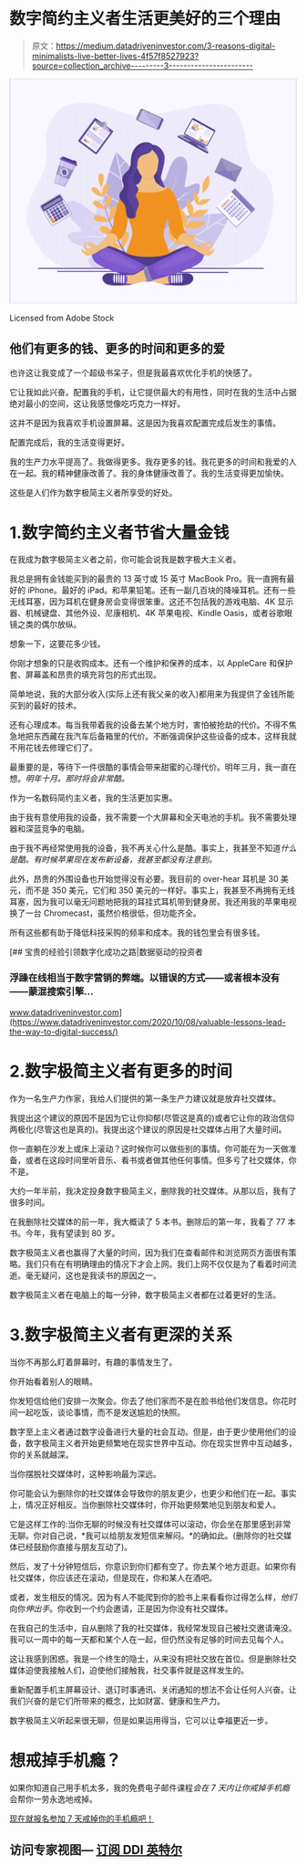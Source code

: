 # 数字简约主义者生活更美好的三个理由

> 原文：<https://medium.datadriveninvestor.com/3-reasons-digital-minimalists-live-better-lives-4f57f8527923?source=collection_archive---------3----------------------->

![](img/040ccbc2e5a1b508fc92e66b4a93583e.png)

Licensed from Adobe Stock

## 他们有更多的钱、更多的时间和更多的爱

也许这让我变成了一个超级书呆子，但是我最喜欢优化手机的快感了。

它让我如此兴奋。配置我的手机，让它提供最大的有用性，同时在我的生活中占据绝对最小的空间，这让我感觉像吃巧克力一样好。

这并不是因为我喜欢手机设置屏幕。这是因为我喜欢配置完成后发生的事情。

配置完成后，我的生活变得更好。

我的生产力水平提高了。我做得更多。我存更多的钱。我花更多的时间和我爱的人在一起。我的精神健康改善了。我的身体健康改善了。我的生活变得更加愉快。

这些是人们作为数字极简主义者所享受的好处。

# 1.数字简约主义者节省大量金钱

在我成为数字极简主义者之前，你可能会说我是数字极大主义者。

我总是拥有金钱能买到的最贵的 13 英寸或 15 英寸 MacBook Pro。我一直拥有最好的 iPhone。最好的 iPad。和苹果铅笔。还有一副几百块的降噪耳机。还有一些无线耳塞，因为耳机在健身房会变得很笨重。这还不包括我的游戏电脑、4K 显示器、机械键盘、其他外设、尼康相机、4K 苹果电视、Kindle Oasis，或者谷歌眼镜之类的偶尔放纵。

想象一下，这要花多少钱。

你刚才想象的只是收购成本。还有一个维护和保养的成本，以 AppleCare 和保护套、屏幕盖和昂贵的填充背包的形式出现。

简单地说，我的大部分收入(实际上还有我父亲的收入)都用来为我提供了金钱所能买到的最好的技术。

还有心理成本。每当我带着我的设备去某个地方时，害怕被抢劫的代价。不得不焦急地把东西藏在我汽车后备箱里的代价。不断强调保护这些设备的成本，这样我就不用花钱去修理它们了。

最重要的是，等待下一件很酷的事情会带来甜蜜的心理代价。明年三月，我一直在想。*明年十月。那时将会非常酷。*

作为一名数码简约主义者，我的生活更加实惠。

由于我有意使用我的设备，我不需要一个大屏幕和全天电池的手机。我不需要处理器和深蓝竞争的电脑。

由于我不再经常使用我的设备，我不再关心什么是酷。事实上，我甚至不知道*什么是酷。有时候苹果现在发布新设备，我甚至都没有注意到。*

此外，昂贵的外围设备也开始觉得没有必要。我目前的 over-hear 耳机是 30 美元，而不是 350 美元，它们和 350 美元的一样好。事实上，我甚至不再拥有无线耳塞，因为我可以毫无问题地把我的耳挂式耳机带到健身房。我还用我的苹果电视换了一台 Chromecast，虽然价格很低，但功能齐全。

所有这些都有助于降低科技采购的频率和成本。我的钱包里会有很多钱。

[](https://www.datadriveninvestor.com/2020/10/08/valuable-lessons-lead-the-way-to-digital-success/) [## 宝贵的经验引领数字化成功之路|数据驱动的投资者

### 浮躁在线相当于数字营销的弊端。以错误的方式——或者根本没有——蒙混搜索引擎…

www.datadriveninvestor.com](https://www.datadriveninvestor.com/2020/10/08/valuable-lessons-lead-the-way-to-digital-success/) 

# 2.数字极简主义者有更多的时间

作为一名生产力作家，我给人们提供的第一条生产力建议就是放弃社交媒体。

我提出这个建议的原因不是因为它让你抑郁(尽管这是真的)或者它让你的政治信仰两极化(尽管这也是真的)。我提出这个建议的原因是社交媒体占用了大量时间。

你一直躺在沙发上或床上滚动？这时候你可以做些别的事情。你可能在为一天做准备，或者在这段时间里听音乐、看书或者做其他任何事情。但多亏了社交媒体，你不是。

大约一年半前，我决定投身数字极简主义，删除我的社交媒体。从那以后，我有了很多时间。

在我删除社交媒体的前一年，我大概读了 5 本书。删除后的第一年，我看了 77 本书。今年，我有望读到 80 岁。

数字极简主义者也赢得了大量的时间，因为我们在查看邮件和浏览网页方面很有策略。我们只有在有明确理由的情况下才会上网。我们上网不仅仅是为了看着时间流逝。毫无疑问，这也是我读书的原因之一。

数字极简主义者在电脑上的每一分钟，数字极简主义者都在过着更好的生活。

# 3.数字极简主义者有更深的关系

当你不再那么盯着屏幕时，有趣的事情发生了。

你开始看着别人的眼睛。

你发短信给他们安排一次聚会。你去了他们家而不是在脸书给他们发信息。你花时间一起吃饭，谈论事情，而不是发送尴尬的快照。

数字至上主义者通过数字设备进行大量的社会互动。但是，由于更少使用他们的设备，数字极简主义者开始更频繁地在现实世界中互动。你在现实世界中互动越多，你的关系就越深。

当你摆脱社交媒体时，这种影响最为深远。

你可能会认为删除你的社交媒体会导致你的朋友更少，也更少和他们在一起。事实上，情况正好相反。当你删除社交媒体时，你开始更频繁地见到朋友和爱人。

它是这样工作的:当你无聊的时候没有社交媒体可以滚动，你会坐在那里感到非常无聊。你对自己说，*我可以给朋友发短信来解闷。*的确如此。(删除你的社交媒体已经鼓励你直接与朋友互动了)。

然后，发了十分钟短信后，你意识到你们都有空了。你去某个地方逛逛。如果你有社交媒体，你应该还在滚动，但是现在，你和某人在酒吧。

或者，发生相反的情况。因为有人不能爬到你的脸书上来看看你过得怎么样，*他们*向你*伸出手*。你收到一个约会邀请，正是因为你没有社交媒体。

在我自己的生活中，自从删除了我的社交媒体，我经常发现自己被社交邀请淹没。我可以一周中的每一天都和某个人在一起，但仍然没有足够的时间去见每个人。

这让我感到困惑。我是一个终生的隐士，从来没有把社交放在首位。但是删除社交媒体迫使我接触人们，迫使他们接触我，社交事件就是这样发生的。

重新配置手机主屏幕设计、退订时事通讯、关闭通知的想法不会让任何人兴奋。让我们兴奋的是它们所带来的概念，比如财富、健康和生产力。

数字极简主义听起来很无聊，但是如果运用得当，它可以让幸福更近一步。

# 想戒掉手机瘾？

如果你知道自己用手机太多，我的免费电子邮件课程*会在 7 天内让你戒掉手机瘾*会帮你一劳永逸地戒掉。

[现在就报名参加 7 天戒掉你的手机瘾吧！](https://www.meganeholstein.com/free/break-phone-addiction-7-day-course/)

## 访问专家视图— [订阅 DDI 英特尔](https://datadriveninvestor.com/ddi-intel)